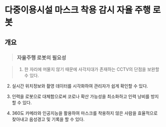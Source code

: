 # 다중이용시설 마스크 착용 감시 자율 주행 로봇


## 개요
> ### 자율주행 로봇의 필요성

> 1. 한 자리에 머물지 않기 때문에 사각지대가 존재하는 CCTV의 단점을 보완할 수 있다.

2. 실시간 위치정보와 촬영 데이터를 시각화하여 관리자가 쉽게 확인할 수 있다.

3. 인력을 로봇으로 대체함으로써 코로나 확산 가능성을 최소화하고 인력 낭비를 방지할 수 있다.

4. 360도 카메라와 인공지능을 활용하여 마스크를 착용하지 않은 사람을 효율적으로 찾아내고 음성경고 및 기록을 할 수 있다.






